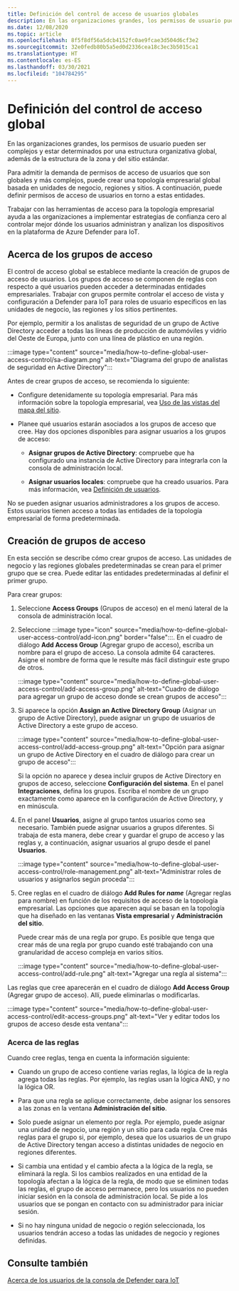 ```yaml
---
title: Definición del control de acceso de usuarios globales
description: En las organizaciones grandes, los permisos de usuario pueden ser complejos y estar determinados por una estructura organizativa global, además de la estructura de la zona y del sitio estándar.
ms.date: 12/08/2020
ms.topic: article
ms.openlocfilehash: 8f5f8df56a5dcb4152fc0ae9fcae3d504d6cf3e2
ms.sourcegitcommit: 32e0fedb80b5a5ed0d2336cea18c3ec3b5015ca1
ms.translationtype: HT
ms.contentlocale: es-ES
ms.lasthandoff: 03/30/2021
ms.locfileid: "104784295"
---
```

# <a name="define-global-access-control"></a>Definición del control de acceso global

En las organizaciones grandes, los permisos de usuario pueden ser complejos y estar determinados por una estructura organizativa global, además de la estructura de la zona y del sitio estándar.

Para admitir la demanda de permisos de acceso de usuarios que son globales y más complejos, puede crear una topología empresarial global basada en unidades de negocio, regiones y sitios. A continuación, puede definir permisos de acceso de usuarios en torno a estas entidades.

Trabajar con las herramientas de acceso para la topología empresarial ayuda a las organizaciones a implementar estrategias de confianza cero al controlar mejor dónde los usuarios administran y analizan los dispositivos en la plataforma de Azure Defender para IoT.

## <a name="about-access-groups"></a>Acerca de los grupos de acceso

El control de acceso global se establece mediante la creación de grupos de acceso de usuarios. Los grupos de acceso se componen de reglas con respecto a qué usuarios pueden acceder a determinadas entidades empresariales. Trabajar con grupos permite controlar el acceso de vista y configuración a Defender para IoT para roles de usuario específicos en las unidades de negocio, las regiones y los sitios pertinentes.

Por ejemplo, permitir a los analistas de seguridad de un grupo de Active Directory acceder a todas las líneas de producción de automóviles y vidrio del Oeste de Europa, junto con una línea de plástico en una región.

:::image type="content" source="media/how-to-define-global-user-access-control/sa-diagram.png" alt-text="Diagrama del grupo de analistas de seguridad en Active Directory":::

Antes de crear grupos de acceso, se recomienda lo siguiente:

- Configure detenidamente su topología empresarial. Para más información sobre la topología empresarial, vea [Uso de las vistas del mapa del sitio](how-to-gain-insight-into-global-regional-and-local-threats.md#work-with-site-map-views).

- Planee qué usuarios estarán asociados a los grupos de acceso que cree. Hay dos opciones disponibles para asignar usuarios a los grupos de acceso:

  - **Asignar grupos de Active Directory**: compruebe que ha configurado una instancia de Active Directory para integrarla con la consola de administración local.
  
  - **Asignar usuarios locales**: compruebe que ha creado usuarios. Para más información, vea [Definición de usuarios](how-to-create-and-manage-users.md#define-users).

No se pueden asignar usuarios administradores a los grupos de acceso. Estos usuarios tienen acceso a todas las entidades de la topología empresarial de forma predeterminada.

## <a name="create-access-groups"></a>Creación de grupos de acceso

En esta sección se describe cómo crear grupos de acceso. Las unidades de negocio y las regiones globales predeterminadas se crean para el primer grupo que se crea. Puede editar las entidades predeterminadas al definir el primer grupo.

Para crear grupos:

1. Seleccione **Access Groups** (Grupos de acceso) en el menú lateral de la consola de administración local.

2. Seleccione :::image type="icon" source="media/how-to-define-global-user-access-control/add-icon.png" border="false":::. En el cuadro de diálogo **Add Access Group** (Agregar grupo de acceso), escriba un nombre para el grupo de acceso. La consola admite 64 caracteres. Asigne el nombre de forma que le resulte más fácil distinguir este grupo de otros.

   :::image type="content" source="media/how-to-define-global-user-access-control/add-access-group.png" alt-text="Cuadro de diálogo para agregar un grupo de acceso donde se crean grupos de acceso":::

3. Si aparece la opción **Assign an Active Directory Group** (Asignar un grupo de Active Directory), puede asignar un grupo de usuarios de Active Directory a este grupo de acceso.

   :::image type="content" source="media/how-to-define-global-user-access-control/add-access-group.png" alt-text="Opción para asignar un grupo de Active Directory en el cuadro de diálogo para crear un grupo de acceso":::

   Si la opción no aparece y desea incluir grupos de Active Directory en grupos de acceso, seleccione **Configuración del sistema**. En el panel **Integraciones**, defina los grupos. Escriba el nombre de un grupo exactamente como aparece en la configuración de Active Directory, y en minúscula.

5. En el panel **Usuarios**, asigne al grupo tantos usuarios como sea necesario. También puede asignar usuarios a grupos diferentes. Si trabaja de esta manera, debe crear y guardar el grupo de acceso y las reglas y, a continuación, asignar usuarios al grupo desde el panel **Usuarios**.

   :::image type="content" source="media/how-to-define-global-user-access-control/role-management.png" alt-text="Administrar roles de usuarios y asignarlos según proceda":::

6. Cree reglas en el cuadro de diálogo **Add Rules for *name*** (Agregar reglas para nombre) en función de los requisitos de acceso de la topología empresarial. Las opciones que aparecen aquí se basan en la topología que ha diseñado en las ventanas **Vista empresarial** y **Administración del sitio**. 

   Puede crear más de una regla por grupo. Es posible que tenga que crear más de una regla por grupo cuando esté trabajando con una granularidad de acceso compleja en varios sitios. 

   :::image type="content" source="media/how-to-define-global-user-access-control/add-rule.png" alt-text="Agregar una regla al sistema":::

Las reglas que cree aparecerán en el cuadro de diálogo **Add Access Group** (Agregar grupo de acceso). Allí, puede eliminarlas o modificarlas.

:::image type="content" source="media/how-to-define-global-user-access-control/edit-access-groups.png" alt-text="Ver y editar todos los grupos de acceso desde esta ventana":::

### <a name="about-rules"></a>Acerca de las reglas

Cuando cree reglas, tenga en cuenta la información siguiente:

- Cuando un grupo de acceso contiene varias reglas, la lógica de la regla agrega todas las reglas. Por ejemplo, las reglas usan la lógica AND, y no la lógica OR.

- Para que una regla se aplique correctamente, debe asignar los sensores a las zonas en la ventana **Administración del sitio**.

- Solo puede asignar un elemento por regla. Por ejemplo, puede asignar una unidad de negocio, una región y un sitio para cada regla. Cree más reglas para el grupo si, por ejemplo, desea que los usuarios de un grupo de Active Directory tengan acceso a distintas unidades de negocio en regiones diferentes.

- Si cambia una entidad y el cambio afecta a la lógica de la regla, se eliminará la regla. Si los cambios realizados en una entidad de la topología afectan a la lógica de la regla, de modo que se eliminen todas las reglas, el grupo de acceso permanece, pero los usuarios no pueden iniciar sesión en la consola de administración local. Se pide a los usuarios que se pongan en contacto con su administrador para iniciar sesión.

- Si no hay ninguna unidad de negocio o región seleccionada, los usuarios tendrán acceso a todas las unidades de negocio y regiones definidas.

## <a name="see-also"></a>Consulte también

[Acerca de los usuarios de la consola de Defender para IoT](how-to-create-and-manage-users.md)
